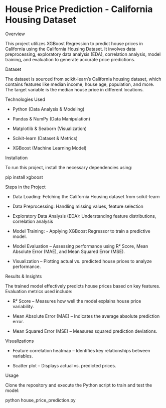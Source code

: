 # House Price Prediction - California Housing Dataset

Overview

This project utilizes XGBoost Regression to predict house prices in California using the California Housing Dataset. It involves data preprocessing, exploratory data analysis (EDA), correlation analysis, model training, and evaluation to generate accurate price predictions.

Dataset

The dataset is sourced from scikit-learn’s California housing dataset, which contains features like median income, house age, population, and more. The target variable is the median house price in different locations.

Technologies Used

- Python (Data Analysis & Modeling)
  
- Pandas & NumPy (Data Manipulation)
  
- Matplotlib & Seaborn (Visualization)
  
- Scikit-learn (Dataset & Metrics)
  
- XGBoost (Machine Learning Model)

  
Installation

To run this project, install the necessary dependencies using:

pip install xgboost

Steps in the Project

- Data Loading: Fetching the California Housing dataset from scikit-learn
  
- Data Preprocessing: Handling missing values, feature selection
  
- Exploratory Data Analysis (EDA): Understanding feature distributions, correlation analysis
  
- Model Training: -  Applying XGBoost Regressor to train a predictive model.
  
- Model Evaluation – Assessing performance using R² Score, Mean Absolute Error (MAE), and Mean Squared Error (MSE).

- Visualization – Plotting actual vs. predicted house prices to analyze performance.
  
Results & Insights

The trained model effectively predicts house prices based on key features. Evaluation metrics used include:

- R² Score – Measures how well the model explains house price variability.
  
- Mean Absolute Error (MAE) – Indicates the average absolute prediction error.
  
- Mean Squared Error (MSE) – Measures squared prediction deviations.

  
Visualizations
- Feature correlation heatmap – Identifies key relationships between variables.
  
- Scatter plot – Displays actual vs. predicted prices.

  
Usage

Clone the repository and execute the Python script to train and test the model:

python house_price_prediction.py



